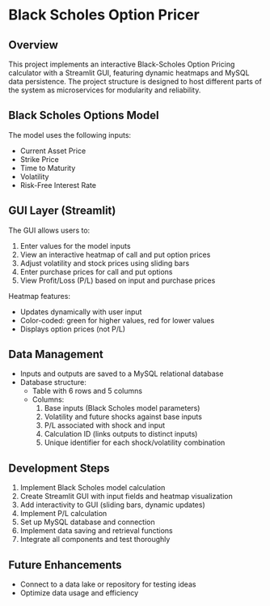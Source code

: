 # Black Scholes Option Pricer

## Overview
This project implements an interactive Black-Scholes Option Pricing calculator with a Streamlit GUI, featuring dynamic heatmaps and MySQL data persistence. The project structure is designed to host different parts of the system as microservices for modularity and reliability.

## Black Scholes Options Model
The model uses the following inputs:
- Current Asset Price
- Strike Price
- Time to Maturity
- Volatility
- Risk-Free Interest Rate

## GUI Layer (Streamlit)
The GUI allows users to:
1. Enter values for the model inputs
2. View an interactive heatmap of call and put option prices
3. Adjust volatility and stock prices using sliding bars
4. Enter purchase prices for call and put options
5. View Profit/Loss (P/L) based on input and purchase prices

Heatmap features:
- Updates dynamically with user input
- Color-coded: green for higher values, red for lower values
- Displays option prices (not P/L)

## Data Management
- Inputs and outputs are saved to a MySQL relational database
- Database structure:
  - Table with 6 rows and 5 columns
  - Columns:
    1. Base inputs (Black Scholes model parameters)
    2. Volatility and future shocks against base inputs
    3. P/L associated with shock and input
    4. Calculation ID (links outputs to distinct inputs)
    5. Unique identifier for each shock/volatility combination

## Development Steps
1. Implement Black Scholes model calculation
2. Create Streamlit GUI with input fields and heatmap visualization
3. Add interactivity to GUI (sliding bars, dynamic updates)
4. Implement P/L calculation
5. Set up MySQL database and connection
6. Implement data saving and retrieval functions
7. Integrate all components and test thoroughly

## Future Enhancements
- Connect to a data lake or repository for testing ideas
- Optimize data usage and efficiency